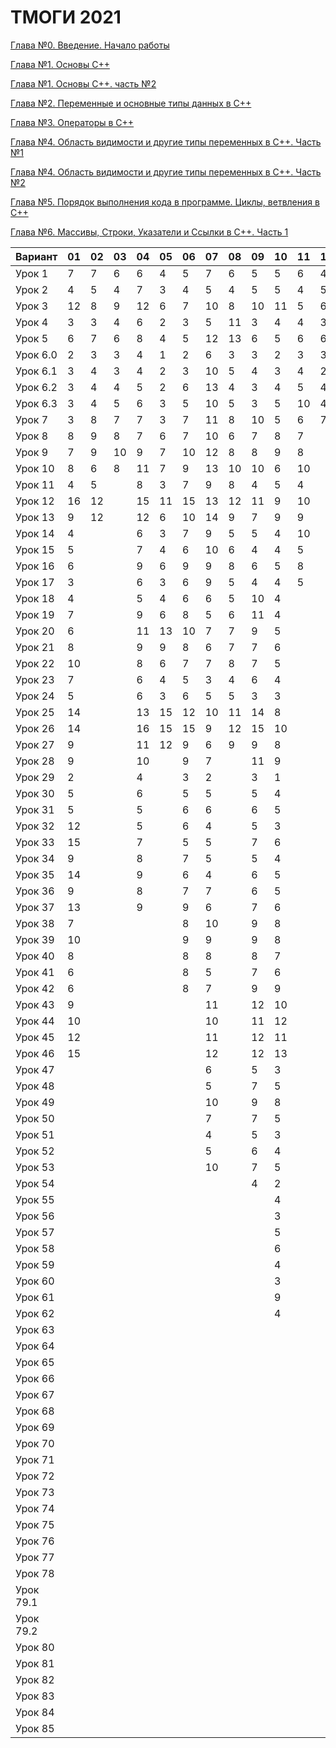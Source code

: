 # ТМОГИ 2021

[Глава №0. Введение. Начало работы](https://drive.google.com/drive/folders/1q9ILkl6kPBrzqY5IDAdt2iB8K4RCu3_s)

[Глава №1. Основы C++](https://drive.google.com/drive/folders/1dMwYSpwDyVjM3WYAmFnPbQyAa7Ku27ae?usp=sharing)

[Глава №1. Основы C++. часть №2](https://drive.google.com/drive/folders/1fXnj1Y5SFlGWLntIE1J1n9CxaEfAoDRt?usp=sharing)

[Глава №2. Переменные и основные типы данных в C++](https://drive.google.com/drive/folders/1H2bi6jBYB0l9SboeHFAvLMLuulBqJsar?usp=sharing)

[Глава №3. Операторы в C++](https://drive.google.com/drive/folders/16XzNa9f414aQFBlKuvIkwz7AKf2PCaL8?usp=sharing)

[Глава №4. Область видимости и другие типы переменных в C++. Часть №1](https://drive.google.com/drive/folders/18j9-sDrLqS7UFw7azZ-Sh42akJAXK9d5?usp=sharing)

[Глава №4. Область видимости и другие типы переменных в C++. Часть №2](https://drive.google.com/drive/folders/1IMZf9ja42b_KkapW57ksI2JSQn3f5nlN?usp=sharing)

[Глава №5. Порядок выполнения кода в программе. Циклы, ветвления в C++](https://drive.google.com/drive/folders/1SbvmBR0XuBYwH-gmKq9ZH353-UzmHxMS?usp=sharing)

[Глава №6. Массивы, Строки, Указатели и Ссылки в C++. Часть 1](https://drive.google.com/drive/folders/1ThTuEZA4AjxmEk4DH0SCpoGMiXGA63cQ?usp=sharing)

| Вариант  | 01 | 02 | 03 | 04 | 05 | 06 | 07 | 08 | 09 | 10 | 11 | 12 | 13 | 14 | 15 | 16 | 17 | 18 | 19 | 20 |
| -------  | -- | -- | -- | -- | -- | -- | -- | -- | -- | -- | -- | -- | -- | -- | -- | -- | -- | -- | -- | -- |
| Урок 1   |  7 |  7 |  6 |  6 |  4 |  5 |  7 |  6 |  5 |  5 | 6  |  4 |    |  4 |  5 |  4 |  6 |  5 |  4 |  6 |
| Урок 2   |  4 |  5 |  4 |  7 |  3 |  4 |  5 |  4 |  5 |  5 | 4  |  5 |    |  2 |  4 |  2 |  4 |  3 |  5 |  5 |
| Урок 3   | 12 |  8 |  9 | 12 |  6 |  7 | 10 |  8 | 10 | 11 | 5  |  6 |    |  6 | 11 |  6 |  8 | 10 |  9 |  11|
| Урок 4   |  3 |  3 |  4 |  6 |  2 |  3 |  5 | 11 |  3 |  4 | 4  |  3 |    |  2 |  2 |  2 |  4 |  8 |  5 |  6 |
| Урок 5   |  6 |  7 |  6 |  8 |  4 |  5 | 12 | 13 |  6 |  5 | 6  |  6 |    |  5 |  6 |  5 |  8 | 14 |  6 |  9 |
| Урок 6.0 |  2 |  3 |  3 |  4 |  1 |  2 |  6 |  3 |  3 |  2 | 3  |  3 |    |  1 |  2 |  1 |  2 |  2 |  2 |  3 |
| Урок 6.1 |  3 |  4 |  3 |  4 |  2 |  3 | 10 |  5 |  4 |  3 | 4  |  2 |    |  1 |  3 |  2 |  4 |  5 |  3 |  6 |
| Урок 6.2 |  3 |  4 |  4 |  5 |  2 |  6 | 13 |  4 |  3 |  4 | 5  |  4 |    |  3 |  3 |  3 |  3 |  4 |  4 |  5 |
| Урок 6.3 |  3 |  4 |  5 |  6 |  3 |  5 | 10 |  5 |  3 |  5 | 10 |  4 |    |  2 |  2 |  3 |  4 |  5 |  5 |  7 |
| Урок 7   |  3 |  8 |  7 |  7 |  3 |  7 | 11 |  8 | 10 |  5 | 6  |  7 |    |  3 |  9 |  3 |  4 |  4 |  7 |  5 |
| Урок 8   |  8 | 9  |  8 |  7 |  6 |  7 | 10 |  6 |  7 |  8 | 7  |    |    | 10 |  6 |  9 |  8 | 10 |  9 |  10|
| Урок 9   |  7 | 9  | 10 |  9 |  7 | 10 | 12 |  8 |  8 |  9 | 8  |    |    | 11 |  8 |  9 |  8 |  8 |  9 |  8 |
| Урок 10  |  8 | 6  |  8 | 11 |  7 |  9 | 13 | 10 | 10 |  6 | 10 |    |    | 10 |  6 |  8 |  6 |  6 |  8 |  11|
| Урок 11  |  4 | 5  |    |  8 |  3 |  7 |  9 |  8 |  4 |  5 |  4 |    |    |  7 |  4 |  5 |  5 |  3 |  4 |  7 |
| Урок 12  | 16 | 12 |    | 15 | 11 | 15 | 13 | 12 | 11 |  9 | 10 |    |    | 14 | 10 | 12 | 10 |  8 | 10 |  13|
| Урок 13  |  9 | 12 |    | 12 |  6 | 10 | 14 | 9  |  7 |  9 |  9 |    |    |  9 |  7 |  8 |  8 | 10 |  9 |   8|
| Урок 14  |  4 |    |    |  6 |  3 |  7 |  9 | 5  |  5 |  4 | 10 |    |    |  5 |  3 |  4 |  5 |  3 |  5 |  6 |
| Урок 15  |  5 |    |    |  7 |  4 |  6 | 10 | 6  |  4 |  4 |  5 |    |    |  6 |  4 |  5 |  5 |  4 |  6 |  5 |
| Урок 16  |  6 |    |    |  9 |  6 |  9 |  9 | 8  |  6 |  5 |  8 |    |    |  7 |  5 |  6 |  5 |  5 |  5 |  8 |
| Урок 17  |  3 |    |    |  6 |  3 |  6 |  9 | 5  |  4 |  4 |  5 |    |    |  4 |  3 |  4 |  5 |  5 |  4 |  6 |
| Урок 18  |  4 |    |    |  5 |  4 |  6 |  6 | 5  | 10 |  4 |    |    |    |  5 |  6 |  4 |    |  4 |  5 |  4 |
| Урок 19  |  7 |    |    |  9 |  6 |  8 |  5 | 6  | 11 |  4 |    |    |    |  8 |  7 |  4 |    |  5 |  5 |  9 |
| Урок 20  |  6 |    |    | 11 | 13 | 10 |  7 | 7  |  9 |  5 |    |    |    |  8 |  7 |  5 |    |  5 |  7 |  8 |
| Урок 21  |  8 |    |    |  9 |  9 |   8|  6 | 7  |  7 |  6 |    |    |    |  9 |  9 |  6 |    |  6 |  9 |    |
| Урок 22  | 10 |    |    |  8 |  6 |   7|  7 | 8  |  7 |  5 |    |    |    |  6 |  7 |  7 |    |  6 |  6 |    |
| Урок 23  |  7 |    |    |  6 |  4 |   5|  3 | 4  |  6 |  4 |    |    |    |  5 |  6 |  5 |    |  5 |  6 |    |
| Урок 24  |  5 |    |    |  6 |  3 |   6|  5 | 5  |  3 |  3 |    |    |    |  4 |  3 |  3 |    |  4 |  3 |    |
| Урок 25  | 14 |    |    | 13 | 15 |  12| 10 | 11 | 14 |  8 |    |    |    | 14 | 12 | 11 |    |  9 | 11 |    |
| Урок 26  | 14 |    |    | 16 | 15 |  15| 9  | 12 | 15 | 10 |    |    |    | 14 | 15 | 12 |    |  9 | 10 |    |
| Урок 27  |  9 |    |    | 11 | 12 |   9|  6 | 9  |  9 |  8 |    |    |    |  9 | 11 | 10 |    |  9 |  9 |    |
| Урок 28  |  9 |    |    | 10 |    |   9|  7 |    | 11 |  9 |    |    |    | 10 |  9 |  9 |    |    | 12 |    |
| Урок 29  |  2 |    |    |  4 |    |   3|  2 |    |  3 |  1 |    |    |    | 3  |  2 |  2 |    |    |  3 |    |
| Урок 30  |  5 |    |    |  6 |    |   5|  5 |    |  5 |  4 |    |    |    | 4  |  4 |  5 |    |    |  5 |    |
| Урок 31  |  5 |    |    |  5 |    |   6|  6 |    |  6 |  5 |    |    |    | 5  |  4 |  5 |    |    |  5 |    |
| Урок 32  | 12 |    |    |  5 |    |   6|  4 |    |  5 |  3 |    |    |    | 4  |  3 |  3 |    |    |  5 |    |
| Урок 33  | 15 |    |    |  7 |    |   5|  5 |    |  7 |  6 |    |    |    | 5  |  4 |  5 |    |    |  4 |    |
| Урок 34  |  9 |    |    |  8 |    |   7|  5 |    |  5 |  4 |    |    |    | 5  |  4 |  5 |    |    |    |    |
| Урок 35  | 14 |    |    |  9 |    |   6|  4 |    |  6 |  5 |    |    |    | 7  |  5 |  5 |    |    |    |    |
| Урок 36  |  9 |    |    |  8 |    |   7|  7 |    |  6 |  5 |    |    |    | 7  |  5 |  5 |    |    |    |    |
| Урок 37  | 13 |    |    |  9 |    |   9|  6 |    |  7 |  6 |    |    |    | 8  |  7 |  6 |    |    |    |    |
| Урок 38  |  7 |    |    |    |    |   8| 10 |    |  9 |  8 |    |    |    | 9  |  9 |  8 |    |    |    |    |
| Урок 39  | 10 |    |    |    |    |   9| 9  |    |  9 |  8 |    |    |    | 8  |  7 |  8 |    |    |    |    |
| Урок 40  |  8 |    |    |    |    |   8| 8  |    |  8 |  7 |    |    |    | 7  |  5 |  6 |    |    |    |    |
| Урок 41  |  6 |    |    |    |    |   8| 5  |    |  7 |  6 |    |    |    | 7  |  6 |  7 |    |    |    |    |
| Урок 42  |  6 |    |    |    |    |   8| 7  |    |  9 |  9 |    |    |    | 8  |  8 |  7 |    |    |    |    |
| Урок 43  |  9 |    |    |    |    |    | 11 |    | 12 | 10 |    |    |    | 10 | 10 | 10 |    |    |    |    |
| Урок 44  | 10 |    |    |    |    |    | 10 |    | 11 | 12 |    |    |    | 12 | 11 | 10 |    |    |    |    |
| Урок 45  | 12 |    |    |    |    |    | 11 |    | 12 | 11 |    |    |    | 11 | 11 | 10 |    |    |    |    |
| Урок 46  | 15 |    |    |    |    |    | 12 |    | 12 | 13 |    |    |    | 12 | 13 | 12 |    |    |    |    |
| Урок 47  |    |    |    |    |    |    | 6  |    |  5 |  3 |    |    |    | 4  |  3 |    |    |    |    |    |
| Урок 48  |    |    |    |    |    |    | 5  |    |  7 |  5 |    |    |    | 7  |  9 |    |    |    |    |    |
| Урок 49  |    |    |    |    |    |    | 10 |    |  9 |  8 |    |    |    | 9  | 12 |    |    |    |    |    |
| Урок 50  |    |    |    |    |    |    | 7  |    |  7 |  5 |    |    |    | 8  |  8 |    |    |    |    |    |
| Урок 51  |    |    |    |    |    |    |  4 |    |  5 |  3 |    |    |    | 4  |  5 |    |    |    |    |    |
| Урок 52  |    |    |    |    |    |    |  5 |    |  6 |  4 |    |    |    | 5  |  5 |    |    |    |    |    |
| Урок 53  |    |    |    |    |    |    | 10 |    |  7 |  5 |    |    |    | 8  |  7 |    |    |    |    |    |
| Урок 54  |    |    |    |    |    |    |    |    |  4 |  2 |    |    |    | 3  |  4 |    |    |    |    |    |
| Урок 55  |    |    |    |    |    |    |    |    |    |  4 |    |    |    | 10 | 14 |    |    |    |    |    |
| Урок 56  |    |    |    |    |    |    |    |    |    |  3 |    |    |    | 6  |  7 |    |    |    |    |    |
| Урок 57  |    |    |    |    |    |    |    |    |    |  5 |    |    |    | 8  | 10 |    |    |    |    |    |
| Урок 58  |    |    |    |    |    |    |    |    |    |  6 |    |    |    | 8  | 19 |    |    |    |    |    |
| Урок 59  |    |    |    |    |    |    |    |    |    |  4 |    |    |    | 9  |  9 |    |    |    |    |    |
| Урок 60  |    |    |    |    |    |    |    |    |    |  3 |    |    |    | 7  |  9 |    |    |    |    |    |
| Урок 61  |    |    |    |    |    |    |    |    |    |  9 |    |    |    | 11 | 20 |    |    |    |    |    |
| Урок 62  |    |    |    |    |    |    |    |    |    |  4 |    |    |    | 7  |  8 |    |    |    |    |    |
| Урок 63  |    |    |    |    |    |    |    |    |    |    |    |    |    |    |  6 |    |    |    |    |    |
| Урок 64  |    |    |    |    |    |    |    |    |    |    |    |    |    |    | 16 |    |    |    |    |    |
| Урок 65  |    |    |    |    |    |    |    |    |    |    |    |    |    |    | 13 |    |    |    |    |    |
| Урок 66  |    |    |    |    |    |    |    |    |    |    |    |    |    |    |  2 |    |    |    |    |    |
| Урок 67  |    |    |    |    |    |    |    |    |    |    |    |    |    |    |  2 |    |    |    |    |    |
| Урок 68  |    |    |    |    |    |    |    |    |    |    |    |    |    |    |  2 |    |    |    |    |    |
| Урок 69  |    |    |    |    |    |    |    |    |    |    |    |    |    |    | 14 |    |    |    |    |    |
| Урок 70  |    |    |    |    |    |    |    |    |    |    |    |    |    |    | 14 |    |    |    |    |    |
| Урок 71  |    |    |    |    |    |    |    |    |    |    |    |    |    |    |    |    |    |    |    |    |
| Урок 72  |    |    |    |    |    |    |    |    |    |    |    |    |    |    |    |    |    |    |    |    |
| Урок 73  |    |    |    |    |    |    |    |    |    |    |    |    |    |    |    |    |    |    |    |    |
| Урок 74  |    |    |    |    |    |    |    |    |    |    |    |    |    |    |    |    |    |    |    |    |
| Урок 75  |    |    |    |    |    |    |    |    |    |    |    |    |    |    |    |    |    |    |    |    |
| Урок 76  |    |    |    |    |    |    |    |    |    |    |    |    |    |    |    |    |    |    |    |    |
| Урок 77  |    |    |    |    |    |    |    |    |    |    |    |    |    |    |    |    |    |    |    |    |
| Урок 78  |    |    |    |    |    |    |    |    |    |    |    |    |    |    |    |    |    |    |    |    |
| Урок 79.1|    |    |    |    |    |    |    |    |    |    |    |    |    |    |    |    |    |    |    |    |
| Урок 79.2|    |    |    |    |    |    |    |    |    |    |    |    |    |    |    |    |    |    |    |    |
| Урок 80  |    |    |    |    |    |    |    |    |    |    |    |    |    |    |    |    |    |    |    |    |
| Урок 81  |    |    |    |    |    |    |    |    |    |    |    |    |    |    |    |    |    |    |    |    |
| Урок 82  |    |    |    |    |    |    |    |    |    |    |    |    |    |    |    |    |    |    |    |    |
| Урок 83  |    |    |    |    |    |    |    |    |    |    |    |    |    |    |    |    |    |    |    |    |
| Урок 84  |    |    |    |    |    |    |    |    |    |    |    |    |    |    |    |    |    |    |    |    |
| Урок 85  |    |    |    |    |    |    |    |    |    |    |    |    |    |    |    |    |    |    |    |    |
